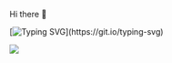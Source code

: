 Hi there 👋

[![Typing SVG](https://readme-typing-svg.demolab.com?font=Fira+Code&pause=1000&color=1541F7&width=435&lines=Greetings%2C+I'm+Chandan+Ravi.;pleased+to+meet+you.)](https://git.io/typing-svg)

![](https://komarev.com/ghpvc/?username=chandanravic&style=flat-square)
